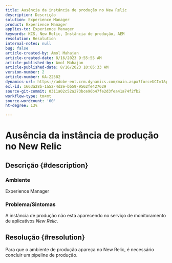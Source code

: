 ```yaml
---
title: Ausência da instância de produção no New Relic
description: Descrição
solution: Experience Manager
product: Experience Manager
applies-to: Experience Manager
keywords: KCS, New Relic, Instância de produção, AEM
resolution: Resolution
internal-notes: null
bug: false
article-created-by: Amol Mahajan
article-created-date: 8/16/2023 9:55:55 AM
article-published-by: Amol Mahajan
article-published-date: 8/16/2023 10:05:33 AM
version-number: 2
article-number: KA-22582
dynamics-url: https://adobe-ent.crm.dynamics.com/main.aspx?forceUCI=1&pagetype=entityrecord&etn=knowledgearticle&id=73509313-1b3c-ee11-bdf4-6045bd006079
exl-id: 1663a28b-1a52-4d2e-bb59-9562fe427629
source-git-commit: 0311a02c52a273bce96b47fe2d3fea41a74f2fb2
workflow-type: tm+mt
source-wordcount: '60'
ht-degree: 13%

---
```


# Ausência da instância de produção no New Relic

## Descrição {#description}


### <b>Ambiente</b>

Experience Manager



### <b>Problema/Sintomas</b>

A instância de produção não está aparecendo no serviço de monitoramento de aplicativos *New Relic*.


## Resolução {#resolution}


Para que o ambiente de produção apareça no New Relic, é necessário concluir um pipeline de produção.
